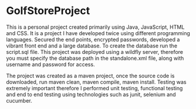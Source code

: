 # GolfStoreProject

This is a personal project created primarily using Java, JavaScript, HTML and CSS. It is a project I have developed twice using different programming languages. Secured the end points, encrypted passwords, developed a vibrant front end and a large database. To create the database run the script.sql file. This project was deployed using a wildfly server, therefore you must specify the database path in the standalone.xml file, along with username and password for access.

The project was created as a maven project, once the source code is downloaded, run maven clean, maven compile, maven install. 
Testing was extremely important therefore I performed unit testing, functional testing and end to end testing using technologies such as junit, selenium and cucumber.
